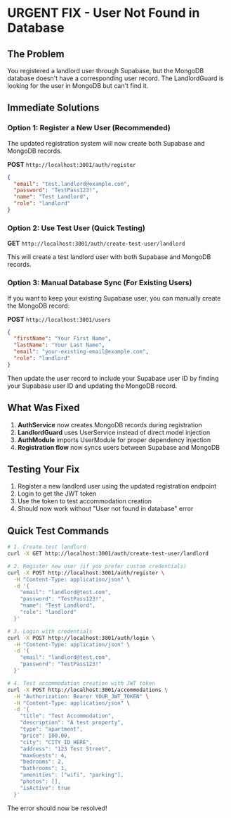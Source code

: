 # URGENT FIX - User Not Found in Database

## The Problem
You registered a landlord user through Supabase, but the MongoDB database doesn't have a corresponding user record. The LandlordGuard is looking for the user in MongoDB but can't find it.

## Immediate Solutions

### Option 1: Register a New User (Recommended)
The updated registration system will now create both Supabase and MongoDB records. 

**POST** `http://localhost:3001/auth/register`
```json
{
  "email": "test.landlord@example.com",
  "password": "TestPass123!",
  "name": "Test Landlord",
  "role": "landlord"
}
```

### Option 2: Use Test User (Quick Testing)
**GET** `http://localhost:3001/auth/create-test-user/landlord`

This will create a test landlord user with both Supabase and MongoDB records.

### Option 3: Manual Database Sync (For Existing Users)
If you want to keep your existing Supabase user, you can manually create the MongoDB record:

**POST** `http://localhost:3001/users`
```json
{
  "firstName": "Your First Name",
  "lastName": "Your Last Name", 
  "email": "your-existing-email@example.com",
  "role": "landlord"
}
```

Then update the user record to include your Supabase user ID by finding your Supabase user ID and updating the MongoDB record.

## What Was Fixed
1. **AuthService** now creates MongoDB records during registration
2. **LandlordGuard** uses UserService instead of direct model injection
3. **AuthModule** imports UserModule for proper dependency injection
4. **Registration flow** now syncs users between Supabase and MongoDB

## Testing Your Fix
1. Register a new landlord user using the updated registration endpoint
2. Login to get the JWT token
3. Use the token to test accommodation creation
4. Should now work without "User not found in database" error

## Quick Test Commands

```bash
# 1. Create test landlord
curl -X GET http://localhost:3001/auth/create-test-user/landlord

# 2. Register new user (if you prefer custom credentials)
curl -X POST http://localhost:3001/auth/register \
  -H "Content-Type: application/json" \
  -d '{
    "email": "landlord@test.com",
    "password": "TestPass123!",
    "name": "Test Landlord",
    "role": "landlord"
  }'

# 3. Login with credentials
curl -X POST http://localhost:3001/auth/login \
  -H "Content-Type: application/json" \
  -d '{
    "email": "landlord@test.com",
    "password": "TestPass123!"
  }'

# 4. Test accommodation creation with JWT token
curl -X POST http://localhost:3001/accommodations \
  -H "Authorization: Bearer YOUR_JWT_TOKEN" \
  -H "Content-Type: application/json" \
  -d '{
    "title": "Test Accommodation",
    "description": "A test property",
    "type": "apartment",
    "price": 100.00,
    "city": "CITY_ID_HERE",
    "address": "123 Test Street",
    "maxGuests": 4,
    "bedrooms": 2,
    "bathrooms": 1,
    "amenities": ["wifi", "parking"],
    "photos": [],
    "isActive": true
  }'
```

The error should now be resolved!
